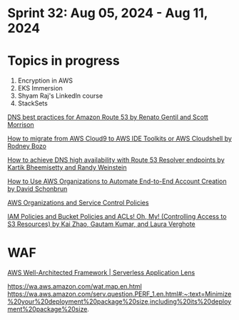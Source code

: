 <h1>Sprint 32: Aug 05, 2024 - Aug 11, 2024</h1>

# Topics in progress

1. Encryption in AWS
2. EKS Immersion
3. Shyam Raj's LinkedIn course
4. StackSets

[DNS best practices for Amazon Route 53 by Renato Gentil and Scott Morrison](https://aws.amazon.com/blogs/networking-and-content-delivery/dns-best-practices-for-amazon-route-53/)

[How to migrate from AWS Cloud9 to AWS IDE Toolkits or AWS Cloudshell by Rodney Bozo ](https://aws.amazon.com/blogs/devops/how-to-migrate-from-aws-cloud9-to-aws-ide-toolkits-or-aws-cloudshell/)

[How to achieve DNS high availability with Route 53 Resolver endpoints by Kartik Bheemisetty and Randy Weinstein](https://aws.amazon.com/blogs/networking-and-content-delivery/how-to-achieve-dns-high-availability-with-route-53-resolver-endpoints/)

[How to Use AWS Organizations to Automate End-to-End Account Creation by David Schonbrun](https://aws.amazon.com/blogs/security/how-to-use-aws-organizations-to-automate-end-to-end-account-creation/)

[AWS Organizations and Service Control Policies](https://github.com/hamidnazari/workshop-aws-org-scp/tree/step1)

[IAM Policies and Bucket Policies and ACLs! Oh, My! (Controlling Access to S3 Resources) by Kai Zhao, Gautam Kumar, and Laura Verghote](https://aws.amazon.com/blogs/security/iam-policies-and-bucket-policies-and-acls-oh-my-controlling-access-to-s3-resources/)

# WAF

[AWS Well-Architected Framework | Serverless Application Lens](https://www.youtube.com/watch?v=2SpmQKsgcOU)

https://wa.aws.amazon.com/wat.map.en.html
https://wa.aws.amazon.com/serv.question.PERF_1.en.html#:~:text=Minimize%20your%20deployment%20package%20size,including%20its%20deployment%20package%20size.